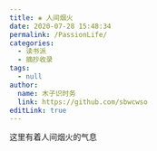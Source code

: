 ```yaml
---
title: ❀ 人间烟火
date: 2020-07-28 15:48:34
permalink: /PassionLife/
categories: 
  - 读书派
  - 摘抄收录
tags: 
  - null
author: 
  name: 木子识时务
  link: https://github.com/sbwcwso
editLink: true
---
```


这里有着人间烟火的气息